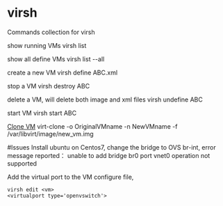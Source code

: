 virsh
============================
Commands collection for virsh

show running VMs
virsh list

show all define VMs
virsh list --all

create a new VM
virsh define ABC.xml

stop a VM
virsh destroy ABC

delete a VM, will delete both image and xml files
virsh undefine ABC

start VM
virsh start ABC

[Clone VM](http://www.havetheknowhow.com/Configure-the-server/KVM-clone-a-vm.html)
virt-clone -o OriginalVMname -n NewVMname -f /var/libvirt/image/new_vm.img

#Issues
Install ubuntu on Centos7, change the bridge to OVS br-int, error message reported： unable to add bridge br0 port vnet0 operation not supported

Add the virtual port to the VM configure file, 
```
virsh edit <vm>
<virtualport type='openvswitch'>
```



